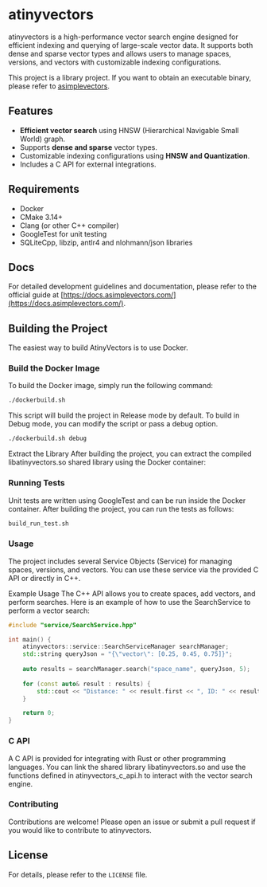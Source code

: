 # atinyvectors

atinyvectors is a high-performance vector search engine designed for efficient indexing and querying of large-scale vector data. It supports both dense and sparse vector types and allows users to manage spaces, versions, and vectors with customizable indexing configurations.

This project is a library project. If you want to obtain an executable binary, please refer to [asimplevectors](https://github.com/billionvectors/asimplevectors).

## Features

- **Efficient vector search** using HNSW (Hierarchical Navigable Small World) graph.
- Supports **dense and sparse** vector types.
- Customizable indexing configurations using **HNSW and Quantization**.
- Includes a C API for external integrations.

## Requirements

- Docker
- CMake 3.14+
- Clang (or other C++ compiler)
- GoogleTest for unit testing
- SQLiteCpp, libzip, antlr4 and nlohmann/json libraries

## Docs

For detailed development guidelines and documentation, please refer to the official guide at [https://docs.asimplevectors.com/](https://docs.asimplevectors.com/).

## Building the Project

The easiest way to build AtinyVectors is to use Docker.

### Build the Docker Image

To build the Docker image, simply run the following command:

```bash
./dockerbuild.sh
```
This script will build the project in Release mode by default. To build in Debug mode, you can modify the script or pass a debug option.

```bash
./dockerbuild.sh debug
```
Extract the Library
After building the project, you can extract the compiled libatinyvectors.so shared library using the Docker container:

### Running Tests
Unit tests are written using GoogleTest and can be run inside the Docker container. After building the project, you can run the tests as follows:

```bash
build_run_test.sh
```

### Usage
The project includes several Service Objects (Service) for managing spaces, versions, and vectors. You can use these service via the provided C API or directly in C++.

Example Usage
The C++ API allows you to create spaces, add vectors, and perform searches. Here is an example of how to use the SearchService to perform a vector search:

```cpp
#include "service/SearchService.hpp"

int main() {
    atinyvectors::service::SearchServiceManager searchManager;
    std::string queryJson = "{\"vector\": [0.25, 0.45, 0.75]}";
    
    auto results = searchManager.search("space_name", queryJson, 5);
    
    for (const auto& result : results) {
        std::cout << "Distance: " << result.first << ", ID: " << result.second << std::endl;
    }

    return 0;
}
```

### C API
A C API is provided for integrating with Rust or other programming languages. You can link the shared library libatinyvectors.so and use the functions defined in atinyvectors_c_api.h to interact with the vector search engine.

### Contributing
Contributions are welcome! Please open an issue or submit a pull request if you would like to contribute to atinyvectors.

## License
For details, please refer to the `LICENSE` file.
